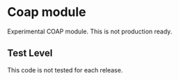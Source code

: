 Coap module
===========

Experimental COAP module. This is not production ready.

Test Level
----------
This code is not tested for each release.
